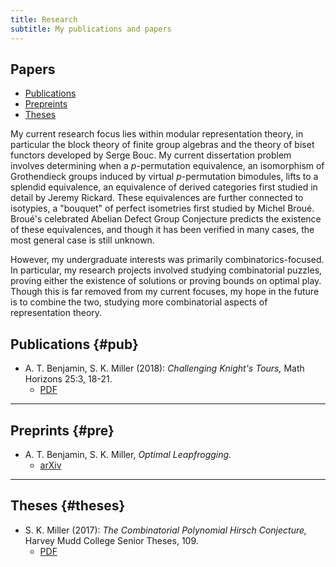 ```yaml
---
title: Research
subtitle: My publications and papers
---
```


## Papers
- [Publications](#pub)
- [Prepreints](#pre)
- [Theses](#theses)

My current research focus lies within modular representation theory, in particular the block theory of finite group algebras and the theory of biset functors developed by Serge Bouc. My current dissertation problem involves determining when a $p$-permutation equivalence, an isomorphism of Grothendieck groups induced by virtual $p$-permutation bimodules, lifts to a splendid equivalence, an equivalence of derived categories first studied in detail by Jeremy Rickard. These equivalences are further connected to isotypies, a "bouquet" of perfect isometries first studied by Michel Broué. Broué's celebrated Abelian Defect Group Conjecture predicts the existence of these equivalences, and though it has been verified in many cases, the most general case is still unknown. 

However, my undergraduate interests was primarily combinatorics-focused. In particular, my research projects involved studying combinatorial puzzles, proving either the existence of solutions or proving bounds on optimal play. Though this is far removed from my current focuses, my hope in the future is to combine the two, studying more combinatorial aspects of representation theory. 

## Publications {#pub}

- A. T. Benjamin, S. K. Miller (2018): *Challenging Knight's Tours,* Math Horizons 25:3, 18-21. 
  - [PDF](https://math.hmc.edu/benjamin/wp-content/uploads/sites/5/2019/06/Challenging-Knight%E2%80%99s-Tours.pdf)

---

## Preprints {#pre}

- A. T. Benjamin, S. K. Miller, *Optimal Leapfrogging.*
  - [arXiv](https://arxiv.org/abs/2110.08319)

---

## Theses {#theses}

- S. K. Miller (2017): *The Combinatorial Polynomial Hirsch Conjecture,* Harvey Mudd College Senior Theses, 109.
  - [PDF](https://scholarship.claremont.edu/cgi/viewcontent.cgi?article=1096&context=hmc_theses)



